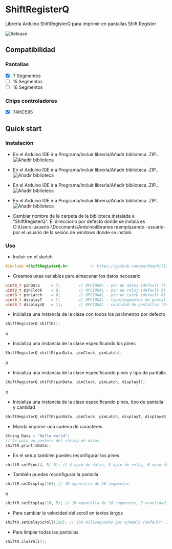 # ShiftRegisterQ

Librería Arduino ShiftRegisterQ para imprimir en pantallas Shift Register

![Release](https://img.shields.io/github/v/release/markbowhill/ShiftRegisterQ)

## Compatibilidad

### Pantallas

- [x] 7 Segmentos
- [ ] 15 Segmentos
- [ ] 16 Segmentos

### Chips controladores

- [x] 74HC595

## Quick start

### Instalación

 - En el Arduino IDE ir a Programa/Incluir librería/Añadir biblioteca .ZIP...
  ![Añadir biblioteca](https://i.ibb.co/d58kTHk/1.jpg)

 - En el Arduino IDE ir a Programa/Incluir librería/Añadir biblioteca .ZIP...
  ![Añadir biblioteca](https://drive.google.com/file/d/1hf0oZYD38BZjdmkSjB4Y64Q7W4TtdAHf/view?usp=sharing)

 - En el Arduino IDE ir a Programa/Incluir librería/Añadir biblioteca .ZIP...
  ![Añadir biblioteca](https://drive.google.com/file/d/1EA0MIZQ0CFLzb7xdwK2LMVxDzi4fzNyl/view?usp=sharing)

 - En el Arduino IDE ir a Programa/Incluir librería/Añadir biblioteca .ZIP...
  ![Añadir biblioteca](https://drive.google.com/file/d/1xZI2-SdMBbKJ8Pwikwu628OkYgTA-VkM/view?usp=sharing)

 - Cambiar nombre de la carpeta de la biblioteca instalada a "ShiftRegisterQ". El direcciorio por defecto donde se instala es C:\Users\-usuario-\Documents\Arduino\libraries
 reemplazando -usuario- por el usuario de la sesión de windows donde se instaló.


### Uso
- Incluir en el sketch
```cpp
#include <ShiftRegisterQ.h>          // https://github.com/markbowhill/ShitfRegisterQ
```

- Creamos unas variables para almacenar los datos necesario
```cpp
uint8_t pinData     = 7;        // OPCIONAL - pin de datos (default 7)
uint8_t pinClock    = 9;        // OPCIONAL - pin de reloj (default 9)
uint8_t pinLatch    = 8;        // OPCIONAL - pin de latch (default 8)
uint8_t displayT    = 7;        // OPCIONAL - tipo/segmentos de pantalla (default: pantalla 7 segmentos)
uint8_t displaysQ   = 11;       // OPCIONAL - cantidad de pantallas (default: 1)
```

- Inicializa una instancia de la clase con todos los parámetros por defecto
```cpp
ShiftRegisterQ shiftR();
```

ó

- Inicializa una instancia de la clase especificando los pines
```cpp
ShiftRegisterQ shiftR(pinData, pinClock, pinLatch);
```

ó

- Inicializa una instancia de la clase especificando pines y tipo de pantalla
```cpp
ShiftRegisterQ shiftR(pinData, pinClock, pinLatch, displayT);
```

ó

- Inicializa una instancia de la clase especificando pines, tipo de pantalla y cantidad
```cpp
ShiftRegisterQ shiftR(pinData, pinClock, pinLatch, displayT, displaysQ);
```

- Manda imprimir una cadena de caracteres
```cpp
String Data = "Hello world";
// Se pasa un puntero del string de datos
shiftR.print(&Data); 
```

- En el setup también puedes reconfigurar los pines
```cpp
shiftR.setPins(4, 5, 6); // 4->pin de datos, 5->pin de reloj, 6->pin de latch
```

- También puedes reconfigurar la pantalla
```cpp
shiftR.setDisplay(16); // 16->pantalla de 16 segmentos
```

ó

```cpp
shiftR.setDisplay(16, 5); // 16->pantalla de 16 segmentos, 5->cantidad pantallas
```

- Para cambiar la velocidad del scroll en textos largos
```cpp
shiftR.setDelayScroll(150); // 150 milisegundos por ejemplo (default: 200)
```

- Para limpiar todas las pantallas
```cpp
shiftR.clearAll();
```